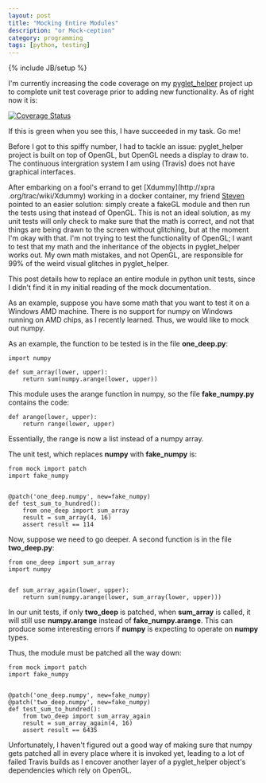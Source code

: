 ```yaml
---
layout: post
title: "Mocking Entire Modules"
description: "or Mock-ception"
category: programming
tags: [python, testing]
---
```

{% include JB/setup %}

I'm currently increasing the code coverage on my [pyglet_helper](https://github.com/CatherineH/pyglet_helper)
project up to complete unit test coverage prior to adding new functionality.
As of right now it is:


[![Coverage Status](https://coveralls.io/repos/github/CatherineH/pyglet_helper/badge.svg?branch=master)](https://coveralls.io/github/CatherineH/pyglet_helper?branch=master)

If this is green when you see this, I have succeeded in my task. Go me!

Before I got to this spiffy number, I had to tackle an issue: pyglet_helper project is built on top of OpenGL, but OpenGL needs a display
to draw to. The continuous intergration system I am using (Travis) does not
have graphical interfaces.

After embarking on a fool's errand to get [Xdummy](http://xpra
.org/trac/wiki/Xdummy) working in a docker container, my friend [Steven](http://scasagrande.github.io/) pointed to an easier solution: simply create
 a fakeGL module and then run the tests using that instead of OpenGL. This
 is not an ideal solution, as my unit tests will only check to make sure
 that the math is correct, and not that things are being drawn to the screen
  without glitching, but at the moment I'm okay with that. I'm not trying to
   test the functionality of OpenGL; I want to test that my math and the
   inheritance of the objects in pyglet_helper works out. My own math
   mistakes, and not OpenGL, are responsible for 99% of the weird visual
   glitches in pyglet_helper.

This post details how to replace an entire module in python unit tests,
since I didn't find it in my initial reading of the mock documentation.

As an example, suppose you have some math that you want to test it on a
Windows AMD machine. There is no support for numpy on Windows running on AMD
 chips, as I recently learned. Thus, we would like to mock out numpy.

As an example, the function to be tested is in the file **one_deep.py**:
```
import numpy

def sum_array(lower, upper):
    return sum(numpy.arange(lower, upper))
```

This module uses the arange function in numpy, so the file **fake_numpy.py**
 contains the code:

```
def arange(lower, upper):
    return range(lower, upper)
```

Essentially, the range is now a list instead of a numpy array.

The unit test, which replaces **numpy** with **fake_numpy** is:

```
from mock import patch
import fake_numpy


@patch('one_deep.numpy', new=fake_numpy)
def test_sum_to_hundred():
    from one_deep import sum_array
    result = sum_array(4, 16)
    assert result == 114
```

Now, suppose we need to go deeper. A second function is in the file
**two_deep.py**:

```
from one_deep import sum_array
import numpy


def sum_array_again(lower, upper):
    return sum(numpy.arange(lower, sum_array(lower, upper)))
```

In our unit tests, if only **two_deep** is patched, when **sum_array** is
called, it will still use **numpy.arange** instead of **fake_numpy.arange**.
 This can produce some interesting errors if **numpy** is expecting to
 operate on **numpy** types.

Thus, the module must be patched all the way down:

```
from mock import patch
import fake_numpy


@patch('one_deep.numpy', new=fake_numpy)
@patch('two_deep.numpy', new=fake_numpy)
def test_sum_to_hundred():
    from two_deep import sum_array_again
    result = sum_array_again(4, 16)
    assert result == 6435
```

Unfortunately, I haven't figured out a good way of making sure that numpy
gets patched all in every place where it is invoked yet, leading to a lot of
 failed Travis builds as I encover another layer of a pyglet_helper object's
  dependencies which rely on OpenGL.